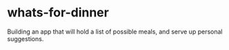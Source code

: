 # whats-for-dinner
Building an app that will hold a list of possible meals, and serve up personal suggestions.
